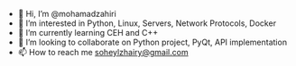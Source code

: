 - 👋 Hi, I’m @mohamadzahiri
- 👀 I’m interested in Python, Linux, Servers, Network Protocols, Docker
- 🌱 I’m currently learning CEH and C++
- 💞️ I’m looking to collaborate on Python project, PyQt, API implementation
- 📫 How to reach me soheylzhairy@gmail.com

<!---
soheylzahiry/soheylzahiry is a ✨ special ✨ repository because its `README.md` (this file) appears on your GitHub profile.
You can click the Preview link to take a look at your changes.
--->
